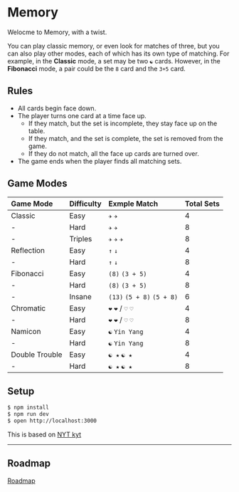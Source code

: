 # Memory

Welocme to Memory, with a twist.

You can play classic memory, or even look for matches of three, but you can also play other modes, each of which has its own type of matching. For example, in the __Classic__ mode, a set may be two `☯` cards. However, in the __Fibonacci__ mode, a pair could be the `8` card and the `3+5` card.

## Rules

* All cards begin face down.
* The player turns one card at a time face up.
  * If they match, but the set is incomplete, they stay face up on the table.
  * If they match, and the set is complete, the set is removed from the game.
  * If they do not match, all the face up cards are turned over.
* The game ends when the player finds all matching sets.

## Game Modes

| Game Mode | Difficulty | Exmple Match | Total Sets |
| :-------- | :--------- | :----------- | :--------- |
| Classic | Easy | `✈` `✈` | 4 |
| -       | Hard | `✈` `✈` | 8 |
| -       | Triples | `✈` `✈` `✈` | 8 |
| Reflection | Easy | `↑` `↓` | 4 |
| -          | Hard | `↑` `↓` | 8 |
| Fibonacci | Easy | `(8)` `(3 + 5)` | 4 |
| -         | Hard | `(8)` `(3 + 5)` | 8 |
| -         | Insane | `(13)` `(5 + 8)` `(5 + 8)` | 6 |
| Chromatic | Easy | `❤` `❤` / `♡` `♡` | 4 |
| -         | Hard | `❤` `❤` / `♡` `♡` | 8 |
| Namicon | Easy | `☯` `Yin Yang` | 4 |
| -       | Hard | `☯` `Yin Yang` | 8 |
| Double Trouble | Easy | `☯ ★` `☯ ★` | 4 |
| -               | Hard | `☯ ★` `☯ ★` | 8 |

## Setup

```bash
$ npm install
$ npm run dev
$ open http://localhost:3000
```
This is based on [NYT kyt](https://github.com/NYTimes/kyt)

---

## Roadmap

[Roadmap](https://github.com/skiano/memory/issues/2)
